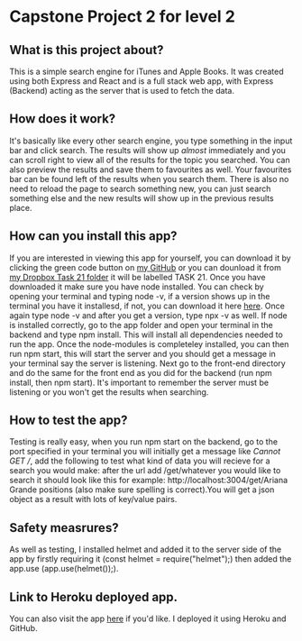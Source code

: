 # Capstone Project 2 for level 2

## What is this project about?

This is a simple search engine for iTunes and Apple Books. It was created using both Express and React and is a full stack web app, with Express (Backend) acting as the server that is used to fetch the data.

## How does it work?

It's basically like every other search engine, you type something in the input bar and click search. The results will show up *almost* immediately and you can scroll right to view all of the results for the topic you searched. You can also preview the results and save them to favourites as well. Your favourites bar can be found left of the results when you search them. There is also no need to reload the page to search something new, you can just search something else and the new results will show up in the previous results place.

## How can you install this app?

If you are interested in viewing this app for yourself, you can download it by clicking the green code button on [my GitHub](https://github.com/Tasneem-Davids) or you can dounload it from [my Dropbox Task 21 folder](https://www.dropbox.com/home/Tasneem%20Davids-68468/Web%20Development%20with%20React%20and%20Express/Task%2021) it will be labelled TASK 21.
Once you have downloaded it make sure you have node installed. You can check by opening your terminal and typing node -v, if a version shows up in the terminal you have it installesd, if not, you can download it here [here](https://nodejs.org/en/download/). Once again type node -v and after you get a version, type npx -v as well. If node is installed correctly, go to the app folder and open your terminal in the backend and type npm install. This will install all dependencies needed to run the app. Once the node-modules is completeley installed, you can then run npm start, this will start the server and you should get a message in your terminal say the server is listening. Next go to the front-end directory and do the same for the front end as you did for the backend (run npm install, then npm start). It's important to remember the server must be listening or you won't get the results when searching.

## How to test the app?

Testing is really easy, when you run npm start on the backend, go to the port specified in your terminal you will initially get a message like *Cannot GET /*, add  the following to test what kind of data you will recieve for a search you would make: after the url add /get/whatever you would like to search it should look like this for example: http://localhost:3004/get/Ariana Grande positions (also make sure spelling is correct).You will get a json object as a result with lots of key/value pairs.

## Safety measrures?

As well as testing, I installed helmet and added it to the server side of the app by firstly requiring it 
(const helmet = require("helmet");) then added the app.use (app.use(helmet());).

## Link to Heroku deployed app.

You can also visit the app [here](https://capstone-project-2-level-2.herokuapp.com/) if you'd like. I deployed it using Heroku and GitHub.

